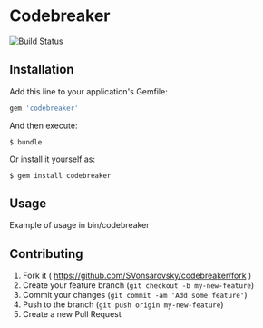 # Codebreaker

[![Build Status](https://travis-ci.org/SVonsarovsky/codebreaker.svg?branch=master)](https://travis-ci.org/SVonsarovsky/codebreaker)

## Installation

Add this line to your application's Gemfile:

```ruby
gem 'codebreaker'
```

And then execute:

    $ bundle

Or install it yourself as:

    $ gem install codebreaker

## Usage

Example of usage in bin/codebreaker

## Contributing

1. Fork it ( https://github.com/SVonsarovsky/codebreaker/fork )
2. Create your feature branch (`git checkout -b my-new-feature`)
3. Commit your changes (`git commit -am 'Add some feature'`)
4. Push to the branch (`git push origin my-new-feature`)
5. Create a new Pull Request
